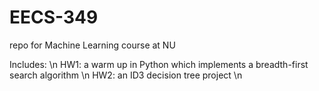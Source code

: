 # EECS-349
repo for Machine Learning course at NU

Includes: \n
HW1: a warm up in Python which implements a breadth-first search algorithm \n
HW2: an ID3 decision tree project \n
